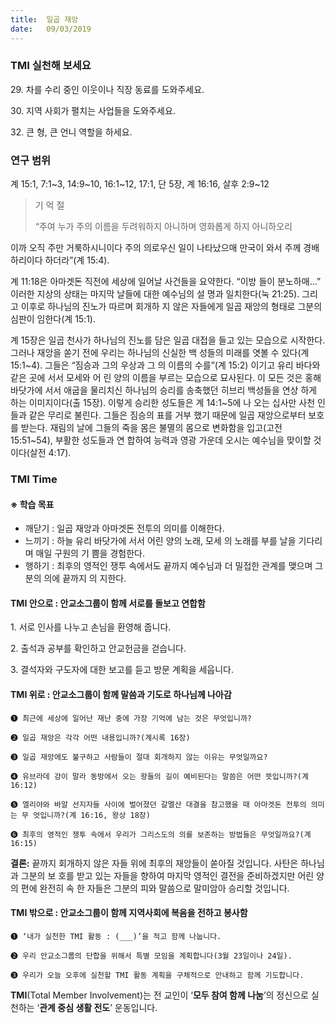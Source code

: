```yaml
---
title:  일곱 재앙
date:   09/03/2019
---
```


### TMI 실천해 보세요

29\. 차를 수리 중인 이웃이나 직장 동료를 도와주세요.

30\. 지역 사회가 펼치는 사업들을 도와주세요.

32\. 큰 형, 큰 언니 역할을 하세요.

### 연구 범위
 계 15:1, 7:1~3, 14:9~10, 16:1~12, 17:1, 단 5장, 계 16:16, 살후 2:9~12

> <p>기 억 절</p>
> “주여 누가 주의 이름을 두려워하지 아니하며 영화롭게 하지 아니하오리
  이까 오직 주만 거룩하시니이다 주의 의로우신 일이 나타났으매 만국이
  와서 주께 경배하리이다 하더라”(계 15:4).

계 11:18은 아마겟돈 직전에 세상에 일어날 사건들을 요약한다. “이방
들이 분노하매…” 이러한 지상의 상태는 마지막 날들에 대한 예수님의 설
명과 일치한다(눅 21:25). 그리고 이후로 하나님의 진노가 따르며 회개하
지 않은 자들에게 일곱 재앙의 형태로 그분의 심판이 임한다(계 15:1).

계 15장은 일곱 천사가 하나님의 진노를 담은 일곱 대접을 들고 있는
모습으로 시작한다. 그러나 재앙을 쏟기 전에 우리는 하나님의 신실한 백
성들의 미래를 엿볼 수 있다(계 15:1~4). 그들은 “짐승과 그의 우상과 그
의 이름의 수를”(계 15:2) 이기고 유리 바다와 같은 곳에 서서 모세와 어
린 양의 이름을 부르는 모습으로 묘사된다. 이 모든 것은 홍해 바닷가에
서서 애굽을 물리치신 하나님의 승리를 송축했던 히브리 백성들을 연상
하게 하는 이미지이다(출 15장). 이렇게 승리한 성도들은 계 14:1~5에 나
오는 십사만 사천 인들과 같은 무리로 불린다. 그들은 짐승의 표를 거부
했기 때문에 일곱 재앙으로부터 보호를 받는다. 재림의 날에 그들의 죽을
몸은 불멸의 몸으로 변화함을 입고(고전 15:51~54), 부활한 성도들과 연
합하여 능력과 영광 가운데 오시는 예수님을 맞이할 것이다(살전 4:17).

### TMI Time

#### ※ 학습 목표

- 깨닫기 : 일곱 재앙과 아마겟돈 전투의 의미를 이해한다.
- 느끼기 : 하늘 유리 바닷가에 서서 어린 양의 노래, 모세
의 노래를 부를 날을 기다리며 매일 구원의 기
쁨을 경험한다.
- 행하기 : 최후의 영적인 쟁투 속에서도 끝까지 예수님과
더 밀접한 관계를 맺으며 그분의 의에 끝까지 의
지한다.

#### TMI 안으로 : 안교소그룹이 함께 서로를 돌보고 연합함

1\. 서로 인사를 나누고
손님을 환영해 줍니다.

2\. 출석과 공부를 확인하고
안교헌금을 걷습니다.

3\. 결석자와 구도자에
대한 보고를 듣고
방문 계획을 세웁니다.

#### TMI 위로 : 안교소그룹이 함께 말씀과 기도로 하나님께 나아감

`➊ 최근에 세상에 일어난 재난 중에 가장 기억에 남는 것은 무엇입니까?`

`➋ 일곱 재앙은 각각 어떤 내용입니까?(계시록 16장)`

`➌ 일곱 재앙에도 불구하고 사람들이 절대 회개하지 않는 이유는 무엇일까요?`

`➍ 유브라데 강이 말라 동방에서 오는 왕들의 길이 예비된다는 말씀은 어떤 뜻입니까?(계 16:12)`

`➎ 엘리야와 바알 선지자들 사이에 벌어졌던 갈멜산 대결을 참고했을 때 아마겟돈 전투의 의미는 무
엇입니까?(계 16:16, 왕상 18장)`

`➏ 최후의 영적인 쟁투 속에서 우리가 그리스도의 의를 보존하는 방법들은 무엇일까요?(계 16:15)`

**결론:** 끝까지 회개하지 않은 자들 위에 최후의 재앙들이 쏟아질 것입니다. 사탄은 하나님과 그분의 보
호를 받고 있는 자들을 향하여 마지막 영적인 결전을 준비하겠지만 어린 양의 편에 완전히 속
한 자들은 그분의 피와 말씀으로 말미암아 승리할 것입니다.

#### TMI 밖으로 : 안교소그룹이 함께 지역사회에 복음을 전하고 봉사함

`➊ ‘내가 실천한 TMI 활동 : (___)’을 적고 함께 나눕니다.`

`➋ 우리 안교소그룹의 단합을 위해서 특별 모임을 계획합니다(3월 23일이나 24일).`

`➌ 우리가 오늘 오후에 실천할 TMI 활동 계획을 구체적으로 안내하고 함께 기도합니다.`

**TMI**(Total Member Involvement)는 전 교인이 ‘**모두 참여 함께 나눔**’의 정신으로 실천하는 ‘**관계 중심 생활 전도**’ 운동입니다.